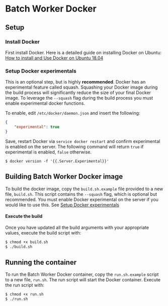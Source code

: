 # Batch Worker Docker

## Setup

### Install Docker

First install Docker. Here is a detailed guide on installing Docker on Ubuntu: [How to install and Use Docker on Ubuntu 18.04](https://www.digitalocean.com/community/tutorials/how-to-install-and-use-docker-on-ubuntu-18-04)

### Setup Docker experimentals

This is an optional step, but is highly **recommended**. Docker has an experimental feature called squash. Squashing
your Docker image during the build process will significantly reduce the size of your final Docker image. To leverage
the `--squash` flag during the build process you must enable experimental docker functions. 

To enable, edit `/etc/docker/daemon.json` and insert the following:

```json
{
	"experimental": true
}
```

Save, restart Docker via `service docker restart` and confirm experimental is enabled on the server. The following command will return `true` if experimental is enabled, `false` otherwise. 
```
$ docker version -f '{{.Server.Experimental}}'
```

## Building Batch Worker Docker image

To build the docker image, copy the `build.sh.example` file provided to a new file, `build.sh`. 
This script contains the `--squash` flag, which is optional but recommended. You must enable Docker experimental on the server if you would like to use this. See [Setup Docker experimentals](#Setup-Docker-experimentals)

#### Execute the build

Once you have updated all the build arguments with your appropriate values, execute the build script with:
```bash
$ chmod +x build.sh
$ ./build.sh
```

## Running the container

To run the Batch Worker Docker container, copy the `run.sh.example` script to a new file, `run.sh`. The run script will start the Docker container. Execute the run script with:

```bash
$ chmod +x run.sh
$ ./run.sh
```
